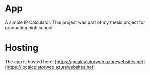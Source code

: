 # App
A simple IP Calculator. This project was part of my thesis project for graduating high school.

# Hosting
The app is hosted here: [https://ipcalculatorweb.azurewebsites.net](https://ipcalculatorweb.azurewebsites.net)
